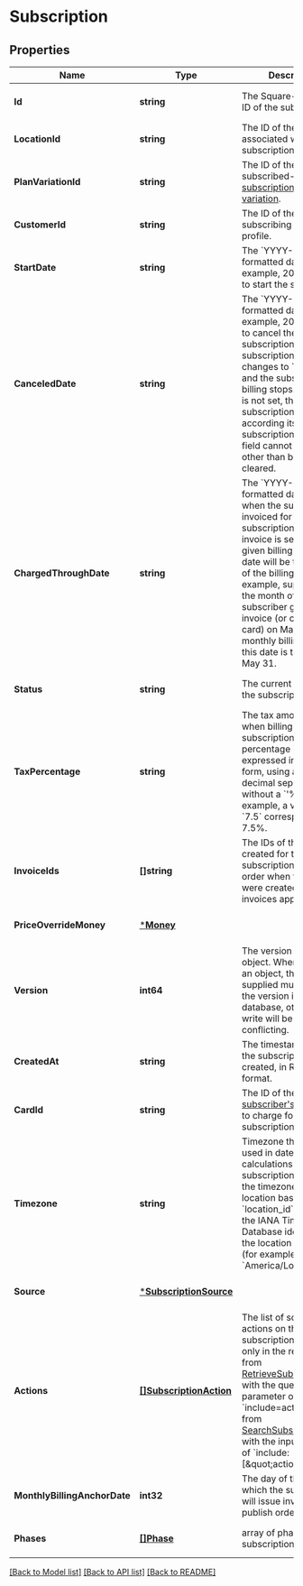 # Subscription

## Properties
Name | Type | Description | Notes
------------ | ------------- | ------------- | -------------
**Id** | **string** | The Square-assigned ID of the subscription. | [optional] [default to null]
**LocationId** | **string** | The ID of the location associated with the subscription. | [optional] [default to null]
**PlanVariationId** | **string** | The ID of the subscribed-to [subscription plan variation](https://developer.squareup.com/reference/square_2024-07-17/objects/CatalogSubscriptionPlanVariation). | [optional] [default to null]
**CustomerId** | **string** | The ID of the subscribing [customer](https://developer.squareup.com/reference/square_2024-07-17/objects/Customer) profile. | [optional] [default to null]
**StartDate** | **string** | The &#x60;YYYY-MM-DD&#x60;-formatted date (for example, 2013-01-15) to start the subscription. | [optional] [default to null]
**CanceledDate** | **string** | The &#x60;YYYY-MM-DD&#x60;-formatted date (for example, 2013-01-15) to cancel the subscription,  when the subscription status changes to &#x60;CANCELED&#x60; and the subscription billing stops.  If this field is not set, the subscription ends according its subscription plan.  This field cannot be updated, other than being cleared. | [optional] [default to null]
**ChargedThroughDate** | **string** | The &#x60;YYYY-MM-DD&#x60;-formatted date up to when the subscriber is invoiced for the subscription.  After the invoice is sent for a given billing period, this date will be the last day of the billing period. For example, suppose for the month of May a subscriber gets an invoice (or charged the card) on May 1. For the monthly billing scenario, this date is then set to May 31. | [optional] [default to null]
**Status** | **string** | The current status of the subscription. | [optional] [default to null]
**TaxPercentage** | **string** | The tax amount applied when billing the subscription. The percentage is expressed in decimal form, using a &#x60;&#x27;.&#x27;&#x60; as the decimal separator and without a &#x60;&#x27;%&#x27;&#x60; sign. For example, a value of &#x60;7.5&#x60; corresponds to 7.5%. | [optional] [default to null]
**InvoiceIds** | **[]string** | The IDs of the [invoices](https://developer.squareup.com/reference/square_2024-07-17/objects/Invoice) created for the subscription, listed in order when the invoices were created (newest invoices appear first). | [optional] [default to null]
**PriceOverrideMoney** | [***Money**](Money.md) |  | [optional] [default to null]
**Version** | **int64** | The version of the object. When updating an object, the version supplied must match the version in the database, otherwise the write will be rejected as conflicting. | [optional] [default to null]
**CreatedAt** | **string** | The timestamp when the subscription was created, in RFC 3339 format. | [optional] [default to null]
**CardId** | **string** | The ID of the [subscriber&#x27;s](https://developer.squareup.com/reference/square_2024-07-17/objects/Customer) [card](https://developer.squareup.com/reference/square_2024-07-17/objects/Card) used to charge for the subscription. | [optional] [default to null]
**Timezone** | **string** | Timezone that will be used in date calculations for the subscription. Defaults to the timezone of the location based on &#x60;location_id&#x60;. Format: the IANA Timezone Database identifier for the location timezone (for example, &#x60;America/Los_Angeles&#x60;). | [optional] [default to null]
**Source** | [***SubscriptionSource**](SubscriptionSource.md) |  | [optional] [default to null]
**Actions** | [**[]SubscriptionAction**](SubscriptionAction.md) | The list of scheduled actions on this subscription. It is set only in the response from   [RetrieveSubscription](https://developer.squareup.com/reference/square_2024-07-17/subscriptions-api/retrieve-subscription) with the query parameter of &#x60;include&#x3D;actions&#x60; or from  [SearchSubscriptions](https://developer.squareup.com/reference/square_2024-07-17/subscriptions-api/search-subscriptions) with the input parameter  of &#x60;include:[\&quot;actions\&quot;]&#x60;. | [optional] [default to null]
**MonthlyBillingAnchorDate** | **int32** | The day of the month on which the subscription will issue invoices and publish orders. | [optional] [default to null]
**Phases** | [**[]Phase**](Phase.md) | array of phases for this subscription | [optional] [default to null]

[[Back to Model list]](../README.md#documentation-for-models) [[Back to API list]](../README.md#documentation-for-api-endpoints) [[Back to README]](../README.md)

